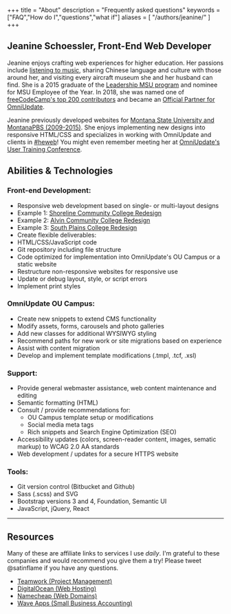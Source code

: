 +++
title = "About"
description = "Frequently asked questions"
keywords = ["FAQ","How do I","questions","what if"]
aliases = [
    "/authors/jeanine/" 
]
+++

Jeanine Schoessler, Front-End Web Developer
-----------

Jeanine enjoys crafting web experiences for higher education. Her passions include [listening to music](https://open.spotify.com/user/satinflame), sharing Chinese language and culture with those around her, and visiting every aircraft museum she and her husband can find. She is a 2015 graduate of the [Leadership MSU program](https://www.montana.edu/leadershipmsu/) and nominee for MSU Employee of the Year. In 2018, she was named one of [freeCodeCamp's top 200 contributors](https://medium.freecodecamp.org/announcing-our-freecodecamp-2018-top-contributor-award-winners-861da08a77e1) and became an <a href="https://omniupdate.com/partners/partners-list.html">Official Partner for OmniUpdate</a>. 

Jeanine previously developed websites for [Montana State University and MontanaPBS (2009-2015)](https://www.linkedin.com/in/satinflame). She enjoys implementing new designs into responsive HTML/CSS and specializes in working with OmniUpdate and clients in [#heweb](https://twitter.com/search?q=%23heweb)! You might even remember meeting her at [OmniUpdate's User Training Conference](/blog/2018/03/omniupdate-2018/).

## Abilities & Technologies

### Front-end Development:  
-	Responsive web development based on single- or multi-layout designs 
  - Example 1: <a href="https://virtual.github.io/shoreline/" rel="nofollow">Shoreline Community College Redesign</a>
  - Example 2: <a href="https://satinflame.com/ou/alvin/" rel="nofollow">Alvin Community College Redesign</a>
  - Example 3: <a href="https://satinflame.com/ou/southplains/" rel="nofollow">South Plains College Redesign</a>
-	Create flexible deliverables:
  - HTML/CSS/JavaScript code
  - Git repository including file structure
  - Code optimized for implementation into OmniUpdate's OU Campus or a static website
-	Restructure non-responsive websites for responsive use
-	Update or debug layout, style, or script errors
- Implement print styles

### OmniUpdate OU Campus:
- Create new snippets to extend CMS functionality
- Modify assets, forms, carousels and photo galleries
- Add new classes for additional WYSIWYG styling
- Recommend paths for new work or site migrations based on experience
- Assist with content migration 
- Develop and implement template modifications (.tmpl, .tcf, .xsl) 

### Support:
- Provide general webmaster assistance, web content maintenance and editing
- Semantic formatting (HTML)
- Consult / provide recommendations for:
  - OU Campus template setup or modifications
  - Social media meta tags
  - Rich snippets and Search Engine Optimization (SEO) 
- Accessibility updates (colors, screen-reader content, images, sematic markup) to WCAG 2.0 AA standards
- Web development / updates for a secure HTTPS website

### Tools:
- Git version control (Bitbucket and Github)
- Sass (.scss) and SVG
- Bootstrap versions 3 and 4, Foundation, Semantic UI
- JavaScript, jQuery, React 

-----

## Resources

Many of these are affiliate links to services I use *daily*. I'm grateful to these companies and would recommend you give them a try! Please tweet @satinflame if you have any questions. 

- <a href="https://www.teamwork.com/partner/5c1s2ilctg">Teamwork (Project Management)</a> 
- <a href="https://m.do.co/c/37313c752e08">DigitalOcean (Web Hosting)</a>
- <a href="http://namecheap.com">Namecheap (Web Domains)</a>
- <a href="https://accounting.waveapps.com">Wave Apps (Small Business Accounting)</a>